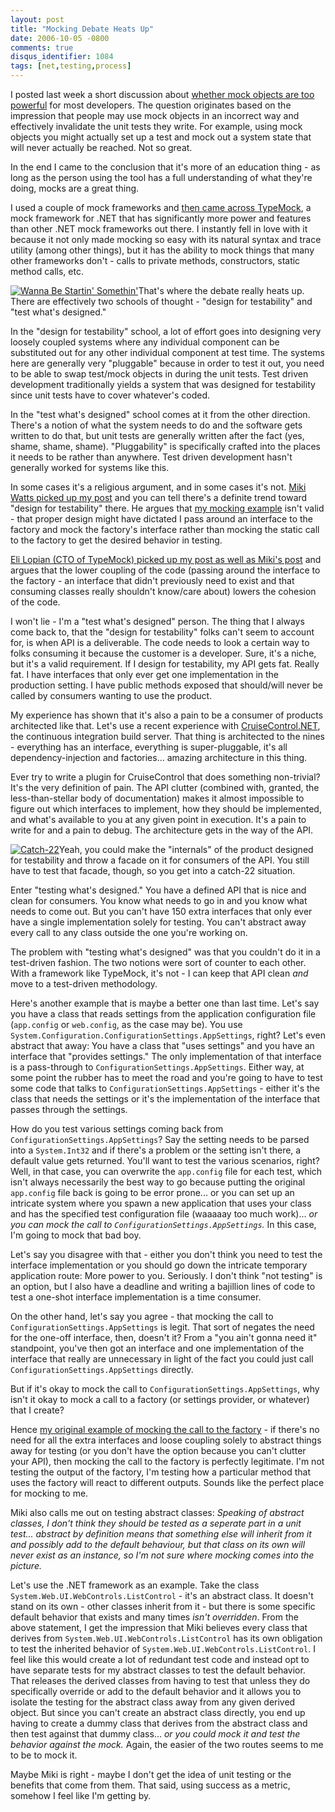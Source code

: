 ```yaml
---
layout: post
title: "Mocking Debate Heats Up"
date: 2006-10-05 -0800
comments: true
disqus_identifier: 1084
tags: [net,testing,process]
---
```

I posted last week a short discussion about [whether mock objects are
too powerful](/archive/2006/09/28/are-mock-objects-too-powerful.aspx)
for most developers. The question originates based on the impression
that people may use mock objects in an incorrect way and effectively
invalidate the unit tests they write. For example, using mock objects
you might actually set up a test and mock out a system state that will
never actually be reached. Not so great.

 In the end I came to the conclusion that it's more of an education
thing - as long as the person using the tool has a full understanding of
what they're doing, mocks are a great thing.

 I used a couple of mock frameworks and [then came across
TypeMock](/archive/2006/09/28/mocking-with-typemock.aspx), a mock
framework for .NET that has significantly more power and features than
other .NET mock frameworks out there. I instantly fell in love with it
because it not only made mocking so easy with its natural syntax and
trace utility (among other things), but it has the ability to mock
things that many other frameworks don't - calls to private methods,
constructors, static method calls, etc.

 [![Wanna Be Startin'
Somethin'](https://hyqi8g.dm2304.livefilestore.com/y2p-U4IahhOU4EJe6GoM9ALsesz9vTO3HIcDTsx5U7AfCH9tCLXI25-lj1e6cvudg1VB2U5vTCFSIgc9rSa6aLmtaC7eX-XoBx3fl62hzdD9L4/20061005wbss.jpg?psid=1)](http://en.wikipedia.org/wiki/Wanna_Be_Startin'_Somethin')That's
where the debate really heats up. There are effectively two schools of
thought - "design for testability" and "test what's designed."

 In the "design for testability" school, a lot of effort goes into
designing very loosely coupled systems where any individual component
can be substituted out for any other individual component at test time.
The systems here are generally very "pluggable" because in order to test
it out, you need to be able to swap test/mock objects in during the unit
tests. Test driven development traditionally yields a system that was
designed for testability since unit tests have to cover whatever's
coded.

 In the "test what's designed" school comes at it from the other
direction. There's a notion of what the system needs to do and the
software gets written to do that, but unit tests are generally written
after the fact (yes, shame, shame, shame). "Pluggability" is
specifically crafted into the places it needs to be rather than
anywhere. Test driven development hasn't generally worked for systems
like this.

 In some cases it's a religious argument, and in some cases it's not.
[Miki Watts picked up my
post](http://orb-software.com/cs/blogs/green_dragons_lair/archive/2006/10/01/361.aspx)
and you can tell there's a definite trend toward "design for
testability" there. He argues that [my mocking
example](/archive/2006/09/28/mocking-with-typemock.aspx) isn't valid -
that proper design might have dictated I pass around an interface to the
factory and mock the factory's interface rather than mocking the static
call to the factory to get the desired behavior in testing.

 [Eli Lopian (CTO of TypeMock) picked up my post as well as Miki's
post](http://www.elilopian.com/2006/10/04/more-posts-on-the-typemocktestability-issue/)
and argues that the lower coupling of the code (passing around the
interface to the factory - an interface that didn't previously need to
exist and that consuming classes really shouldn't know/care about)
lowers the cohesion of the code.

 I won't lie - I'm a "test what's designed" person. The thing that I
always come back to, that the "design for testability" folks can't seem
to account for, is when API is a deliverable. The code needs to look a
certain way to folks consuming it because the customer is a developer.
Sure, it's a niche, but it's a valid requirement. If I design for
testability, my API gets fat. Really fat. I have interfaces that only
ever get one implementation in the production setting. I have public
methods exposed that should/will never be called by consumers wanting to
use the product.

 My experience has shown that it's also a pain to be a consumer of
products architected like that. Let's use a recent experience with
[CruiseControl.NET](http://ccnet.thoughtworks.com/), the continuous
integration build server. That thing is architected to the nines -
everything has an interface, everything is super-pluggable, it's all
dependency-injection and factories... amazing architecture in this
thing.

 Ever try to write a plugin for CruiseControl that does something
non-trivial? It's the very definition of pain. The API clutter (combined
with, granted, the less-than-stellar body of documentation) makes it
almost impossible to figure out which interfaces to implement, how they
should be implemented, and what's available to you at any given point in
execution. It's a pain to write for and a pain to debug. The
architecture gets in the way of the API.

[![Catch-22](https://hyqi8g.dm1.livefilestore.com/y2p4VWEJvrF8KvX0ctPy8V9-F3fEukH7SNhlxCgGiywtX4h2RidvdWFSMgTfB-zi7o8ixF2v_654PfPLp-xQ6RcoLF7FwYv-pNgHWhYxQgX3iY/20061005catch22.jpg?psid=1)](http://www.amazon.com/exec/obidos/ASIN/0684833395/mhsvortex)Yeah,
you could make the "internals" of the product designed for testability
and throw a facade on it for consumers of the API. You still have to
test that facade, though, so you get into a catch-22 situation.

 Enter "testing what's designed." You have a defined API that is nice
and clean for consumers. You know what needs to go in and you know what
needs to come out. But you can't have 150 extra interfaces that only
ever have a single implementation solely for testing. You can't abstract
away every call to any class outside the one you're working on.

 The problem with "testing what's designed" was that you couldn't do it
in a test-driven fashion. The two notions were sort of counter to each
other. With a framework like TypeMock, it's not - I can keep that API
clean *and* move to a test-driven methodology.

 Here's another example that is maybe a better one than last time. Let's
say you have a class that reads settings from the application
configuration file (`app.config` or `web.config`, as the case may be).
You use `System.Configuration.ConfigurationSettings.AppSettings`, right?
Let's even abstract that away: You have a class that "uses settings" and
you have an interface that "provides settings." The only implementation
of that interface is a pass-through to
`ConfigurationSettings.AppSettings`. Either way, at some point the
rubber has to meet the road and you're going to have to test some code
that talks to `ConfigurationSettings.AppSettings` - either it's the
class that needs the settings or it's the implementation of the
interface that passes through the settings.

 How do you test various settings coming back from
`ConfigurationSettings.AppSettings`? Say the setting needs to be parsed
into a `System.Int32` and if there's a problem or the setting isn't
there, a default value gets returned. You'll want to test the various
scenarios, right? Well, in that case, you can overwrite the `app.config`
file for each test, which isn't always necessarily the best way to go
because putting the original `app.config` file back is going to be error
prone... or you can set up an intricate system where you spawn a new
application that uses your class and has the specified test
configuration file (waaaaay too much work)... *or you can mock the call
to `ConfigurationSettings.AppSettings`.* In this case, I'm going to mock
that bad boy.

 Let's say you disagree with that - either you don't think you need to
test the interface implementation or you should go down the intricate
temporary application route: More power to you. Seriously. I don't think
"not testing" is an option, but I also have a deadline and writing a
bajillion lines of code to test a one-shot interface implementation is a
time consumer.

 On the other hand, let's say you agree - that mocking the call to
`ConfigurationSettings.AppSettings` is legit. That sort of negates the
need for the one-off interface, then, doesn't it? From a "you ain't
gonna need it" standpoint, you've then got an interface and one
implementation of the interface that really are unnecessary in light of
the fact you could just call `ConfigurationSettings.AppSettings`
directly.

 But if it's okay to mock the call to
`ConfigurationSettings.AppSettings`, why isn't it okay to mock a call to
a factory (or settings provider, or whatever) that I create?

 Hence [my original example of mocking the call to the
factory](/archive/2006/09/28/mocking-with-typemock.aspx) - if there's no
need for all the extra interfaces and loose coupling solely to abstract
things away for testing (or you don't have the option because you can't
clutter your API), then mocking the call to the factory is perfectly
legitimate. I'm not testing the output of the factory, I'm testing how a
particular method that uses the factory will react to different outputs.
Sounds like the perfect place for mocking to me.

 Miki also calls me out on testing abstract classes: *Speaking of
abstract classes, I don't think they should be tested as a seperate part
in a unit test... abstract by definition means that something else will
inherit from it and possibly add to the default behaviour, but that
class on its own will never exist as an instance, so I'm not sure where
mocking comes into the picture.*

 Let's use the .NET framework as an example. Take the class
`System.Web.UI.WebControls.ListControl` - it's an abstract class. It
doesn't stand on its own - other classes inherit from it - but there is
some specific default behavior that exists and many times *isn't
overridden*. From the above statement, I get the impression that Miki
believes every class that derives from
`System.Web.UI.WebControls.ListControl` has its own obligation to test
the inherited behavior of `System.Web.UI.WebControls.ListControl`. I
feel like this would create a lot of redundant test code and instead opt
to have separate tests for my abstract classes to test the default
behavior. That releases the derived classes from having to test that
unless they do specifically override or add to the default behavior and
it allows you to isolate the testing for the abstract class away from
any given derived object. But since you can't create an abstract class
directly, you end up having to create a dummy class that derives from
the abstract class and then test against that dummy class... *or you
could mock it and test the behavior against the mock.* Again, the easier
of the two routes seems to me to be to mock it.

 Maybe Miki is right - maybe I don't get the idea of unit testing or the
benefits that come from them. That said, using success as a metric,
somehow I feel like I'm getting by.
